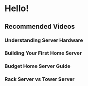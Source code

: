 # Hello!

<YouTube youTubeId= "w04FzcDFLCA" />

## Recommended Videos

### Understanding Server Hardware
<YouTube youTubeId="f3BNHhfTsvk" />

### Building Your First Home Server
<YouTube youTubeId="zPmqbtKwtgw" />

### Budget Home Server Guide
<YouTube youTubeId="jZWEscWR_IE" />

### Rack Server vs Tower Server
<YouTube youTubeId="xXI_P4_fkB4" />

